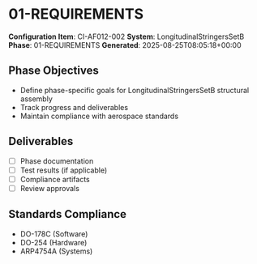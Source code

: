 # 01-REQUIREMENTS

**Configuration Item**: CI-AF012-002
**System**: LongitudinalStringersSetB
**Phase**: 01-REQUIREMENTS
**Generated**: 2025-08-25T08:05:18+00:00

## Phase Objectives
- Define phase-specific goals for LongitudinalStringersSetB structural assembly
- Track progress and deliverables
- Maintain compliance with aerospace standards

## Deliverables
- [ ] Phase documentation
- [ ] Test results (if applicable)
- [ ] Compliance artifacts
- [ ] Review approvals

## Standards Compliance
- DO-178C (Software)
- DO-254 (Hardware)
- ARP4754A (Systems)

